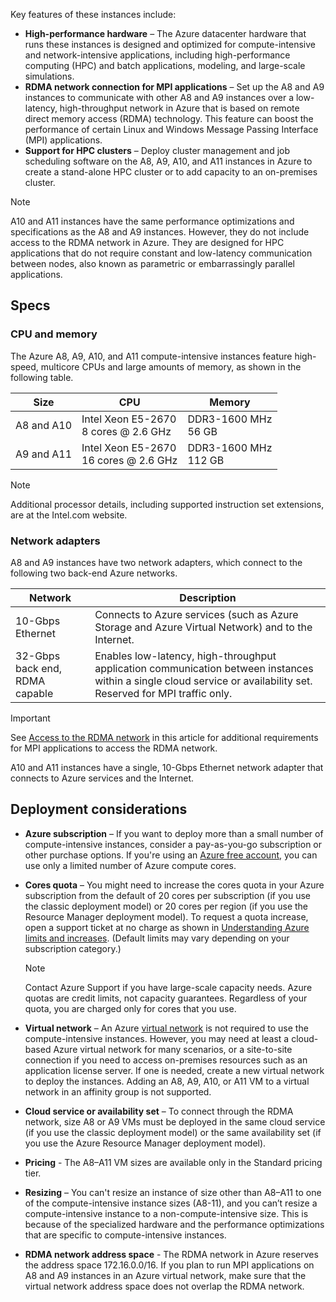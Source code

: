 
Key features of these instances include:

* **High-performance hardware** – The Azure datacenter hardware that runs these instances is designed and optimized for compute-intensive and network-intensive applications, including high-performance computing (HPC) and batch applications, modeling, and large-scale simulations.
* **RDMA network connection for MPI applications** – Set up the A8 and A9 instances to communicate with other A8 and A9 instances over a low-latency, high-throughput network in Azure that is based on remote direct memory access (RDMA) technology. This feature can boost the performance of certain Linux and Windows Message Passing Interface (MPI) applications.
* **Support for HPC clusters** – Deploy cluster management and job scheduling software on the A8, A9, A10, and A11 instances in Azure to create a stand-alone HPC cluster or to add capacity to an on-premises cluster.

> [!NOTE]
> A10 and A11 instances have the same performance optimizations and specifications as the A8 and A9 instances. However, they do not include access to the RDMA network in Azure. They are designed for HPC applications that do not require constant and low-latency communication between nodes, also known as parametric or embarrassingly parallel applications.
> 
> 

## Specs
### CPU and memory
The Azure A8, A9, A10, and A11 compute-intensive instances feature high-speed, multicore CPUs and large amounts of memory, as shown in the following table.

| Size | CPU | Memory |
| --- | --- | --- |
| A8 and A10 |Intel Xeon E5-2670<br/>8 cores @ 2.6 GHz |DDR3-1600 MHz<br/>56 GB |
| A9 and A11 |Intel Xeon E5-2670<br/>16 cores @ 2.6 GHz |DDR3-1600 MHz<br/>112 GB |

> [!NOTE]
> Additional processor details, including supported instruction set extensions, are at the Intel.com website. 
> 
> 

### Network adapters
A8 and A9 instances have two network adapters, which connect to the following two back-end Azure networks.

| Network | Description |
| --- | --- |
| 10-Gbps Ethernet |Connects to Azure services (such as Azure Storage and Azure Virtual Network) and to the Internet. |
| 32-Gbps back end, RDMA capable |Enables low-latency, high-throughput application communication between instances within a single cloud service or availability set. Reserved for MPI traffic only. |

> [!IMPORTANT]
> See [Access to the RDMA network](#access-to-the-rdma-network) in this article for additional requirements for MPI applications to access the RDMA network.
> 
> 

A10 and A11 instances have a single, 10-Gbps Ethernet network adapter that connects to Azure services and the Internet.

## Deployment considerations
* **Azure subscription** – If you want to deploy more than a small number of compute-intensive instances, consider a pay-as-you-go subscription or other purchase options. If you're using an [Azure free account](https://azure.microsoft.com/free/), you can use only a limited number of Azure compute cores.
* **Cores quota** – You might need to increase the cores quota in your Azure subscription from the default of 20 cores per subscription (if you use the classic deployment model) or 20 cores per region (if you use the Resource Manager deployment model). To request a quota increase, open a support ticket at no charge as shown in [Understanding Azure limits and increases](https://azure.microsoft.com/blog/2014/06/04/azure-limits-quotas-increase-requests/). (Default limits may vary depending on your subscription category.)
  
  > [!NOTE]
  > Contact Azure Support if you have large-scale capacity needs. Azure quotas are credit limits, not capacity guarantees. Regardless of your quota, you are charged only for cores that you use.
  > 
* **Virtual network** – An Azure [virtual network](https://azure.microsoft.com/documentation/services/virtual-network/) is not required to use the compute-intensive instances. However, you may need at least a cloud-based Azure virtual network for many scenarios, or a site-to-site connection if you need to access on-premises resources such as an application license server. If one is needed, create a new virtual network to deploy the instances. Adding an A8, A9, A10, or A11 VM to a virtual network in an affinity group is not supported.
* **Cloud service or availability set** – To connect through the RDMA network, size A8 or A9 VMs must be deployed in the same cloud service (if you use the classic deployment model) or the same availability set (if you use the Azure Resource Manager deployment model).
* **Pricing** - The A8–A11 VM sizes are available only in the Standard pricing tier.
* **Resizing** – You can't resize an instance of size other than A8–A11 to one of the compute-intensive instance sizes (A8-11), and you can’t resize a compute-intensive instance to a non-compute-intensive size. This is because of the specialized hardware and the performance optimizations that are specific to compute-intensive instances.
* **RDMA network address space** - The RDMA network in Azure reserves the address space 172.16.0.0/16. If you plan to run MPI applications on A8 and A9 instances in an Azure virtual network, make sure that the virtual network address space does not overlap the RDMA network.

